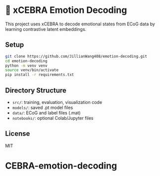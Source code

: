 # 🧠 xCEBRA Emotion Decoding

This project uses xCEBRA to decode emotional states from ECoG data by learning contrastive latent embeddings.

## Setup

```bash
git clone https://github.com/JillianWang408/emotion-decoding.git
cd emotion-decoding
python -m venv venv
source venv/bin/activate
pip install -r requirements.txt
```

## Directory Structure
- `src/`: training, evaluation, visualization code
- `models/`: saved .pt model files
- `data/`: ECoG and label files (.mat)
- `notebooks/`: optional Colab/Jupyter files

## License
MIT
# CEBRA-emotion-decoding
